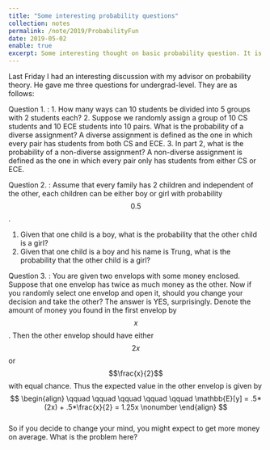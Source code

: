 ```yaml
---
title: "Some interesting probability questions"
collection: notes
permalink: /note/2019/ProbabilityFun
date: 2019-05-02
enable: true
excerpt: Some interesting thought on basic probability question. It is embarrasing that I did not give the correct answers at my first try. 
---
```



Last Friday I had an interesting discussion with my advisor on probability theory. He gave me three questions for undergrad-level. They are as follows:

Question 1.
: 1. How many ways can 10 students be divided into 5 groups with 2 students each?
2. Suppose we randomly assign a group of 10 CS students and 10 ECE students into 10 pairs. What is the probability of a diverse assignment? A diverse assignment is defined as the one in which every pair has students from both CS and ECE. 
3. In part 2, what is the probability of a non-diverse assignment? A non-diverse assignment is defined as the one in which every pair only has students from either CS or ECE.

Question 2.
: Assume that every family has 2 children and independent of the other, each children can be either boy or girl with probability $$0.5$$.
1. Given that one child is a boy, what is the probability that the other child is a girl?
2. Given that one child is a boy and his name is Trung, what is the probability that the other child is a girl?

Question 3.
: You are given two envelops with some money enclosed. Suppose that one envelop has twice as much money as the other. Now if you randomly select one envelop and open it, should you change your decision and take the other? The answer is YES, surprisingly. Denote the amount of money you found in the first envelop by $$x$$. Then the other envelop should have either $$2x$$ or $$\frac{x}{2}$$ with equal chance. Thus the expected value in the other envelop is given by  
$$ \begin{align} 
\qquad \qquad \qquad \qquad \qquad \mathbb{E}[y] = .5*(2x) + .5*\frac{x}{2} = 1.25x \nonumber
\end{align} $$  
So if you decide to change your mind, you might expect to get more money on average. What is the problem here? 








